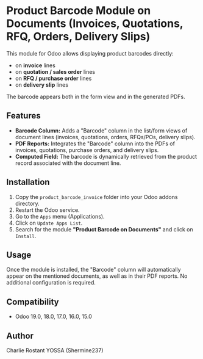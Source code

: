 # Product Barcode Module on Documents (Invoices, Quotations, RFQ, Orders, Delivery Slips)

This module for Odoo allows displaying product barcodes directly:

* on **invoice** lines
* on **quotation / sales order** lines
* on **RFQ / purchase order** lines
* on **delivery slip** lines

The barcode appears both in the form view and in the generated PDFs.

## Features

* **Barcode Column:** Adds a "Barcode" column in the list/form views of document lines (invoices, quotations, orders, RFQs/POs, delivery slips).
* **PDF Reports:** Integrates the "Barcode" column into the PDFs of invoices, quotations, purchase orders, and delivery slips.
* **Computed Field:** The barcode is dynamically retrieved from the product record associated with the document line.

## Installation

1. Copy the `product_barcode_invoice` folder into your Odoo addons directory.
2. Restart the Odoo service.
3. Go to the `Apps` menu (Applications).
4. Click on `Update Apps List`.
5. Search for the module **"Product Barcode on Documents"** and click on `Install`.

## Usage

Once the module is installed, the "Barcode" column will automatically appear on the mentioned documents, as well as in their PDF reports. No additional configuration is required.

## Compatibility

* Odoo 19.0, 18.0, 17.0, 16.0, 15.0

## Author

Charlie Rostant YOSSA (Shermine237)
